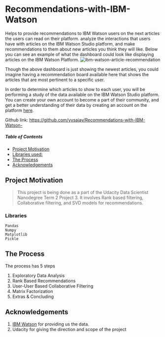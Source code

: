 # Recommendations-with-IBM-Watson
Helps to provide recommendations to IBM Watson users on the next articles the users can read on their platform.
analyze the interactions that users have with articles on the IBM Watson Studio platform, and make recommendations to them about new articles you think they will like. Below you can see an example of what the dashboard could look like displaying articles on the IBM Watson Platform.
![ibm-watson-article-recommendation](ibm-watson-article-recommendation.png)

Though the above dashboard is just showing the newest articles, you could imagine having a recommendation board available here that shows the articles that are most pertinent to a specific user.

In order to determine which articles to show to each user, you will be performing a study of the data available on the IBM Watson Studio platform. You can create your own account to become a part of their community, and get a better understanding of their data by creating an account on the platform [here](https://dataplatform.cloud.ibm.com/).

Github link: https://github.com/yvsajay/Recommendations-with-IBM-Watson-

##### Table of Contents  
- [Project Motivation](#project-motivation)
- [Libraries used:](#libraries)
- [The Process](#the-process)
- [Acknowledgements](#acknowledgements)


## Project Motivation
>This project is being done as a part of the Udacity Data Scientist Nanodegree Term 2 Project 3. It involves Rank based filtering, Collaborative filtering, and SVD models for recommendations.

### Libraries <a name="libraries"></a>

    Pandas
    Numpy
    Matplotlib
    Pickle

## The Process
The process has 5 steps
1. Exploratory Data Analysis
2. Rank Based Recommendations
3. User-User Based Collaborative Filtering
4. Matrix Factorization
5. Extras & Concluding

## Acknowledgements
1. [IBM Watson](https://www.ibm.com/watson) for providing us the data.
2. Udacity for giving the direction and scope of the project
